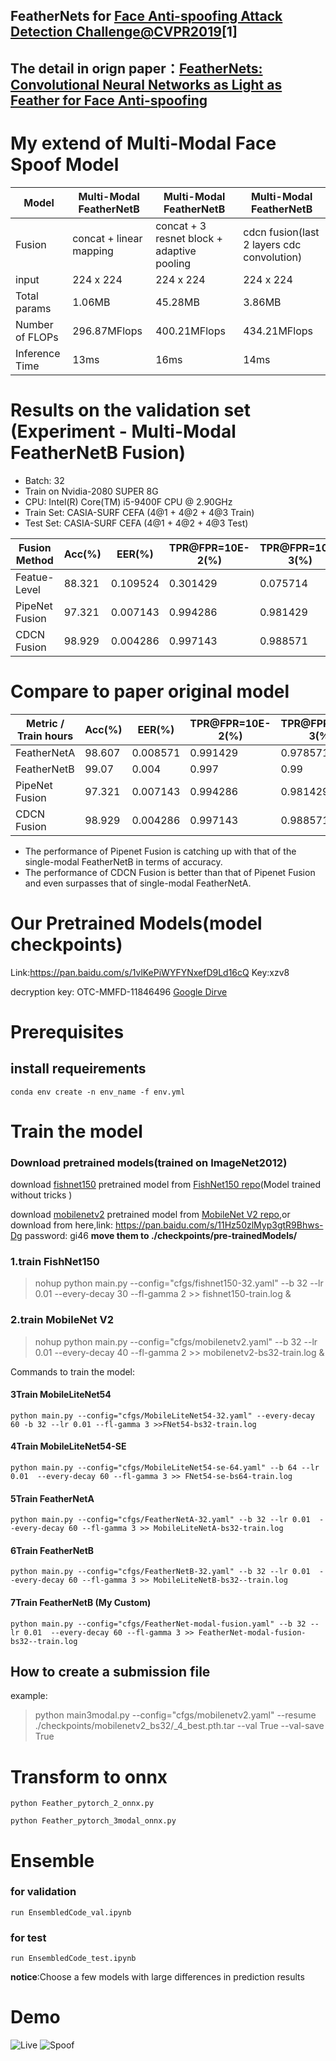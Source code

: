 ## FeatherNets for [Face Anti-spoofing Attack Detection Challenge@CVPR2019](https://competitions.codalab.org/competitions/20853#results)[1]

## The detail in orign paper：[FeatherNets: Convolutional Neural Networks as Light as Feather for Face Anti-spoofing](https://arxiv.org/pdf/1904.09290)

# My extend of Multi-Modal Face Spoof Model
| Model | Multi-Modal FeatherNetB | Multi-Modal FeatherNetB | Multi-Modal FeatherNetB |
| --- | --- | --- | --- |
 | Fusion | concat + linear mapping | concat + 3 resnet block + adaptive pooling | cdcn fusion(last 2 layers cdc convolution) |
| input | 224 x 224 | 224 x 224 | 224 x 224 |
| Total params | 1.06MB | 45.28MB | 3.86MB |
| Number of FLOPs | 296.87MFlops | 400.21MFlops | 434.21MFlops |
| Inference Time | 13ms | 16ms | 14ms |

# Results on the validation set (Experiment - Multi-Modal FeatherNetB Fusion)
- Batch: 32
- Train on Nvidia-2080 SUPER 8G
- CPU: Intel(R) Core(TM) i5-9400F CPU @ 2.90GHz
- Train Set: CASIA-SURF CEFA (4@1 + 4@2 + 4@3 Train)
- Test Set: CASIA-SURF CEFA (4@1 + 4@2 + 4@3 Test)

| Fusion Method | Acc(%) | EER(%) | TPR@FPR=10E-2(%) | TPR@FPR=10E-3(%) | APCER(%) | BPCER(%) | ACER(%) |
| --- | --- | --- | --- | --- | --- | --- | --- |
| Featue-Level | 88.321 | 0.109524 | 0.301429  | 0.075714  | 0.148571 | 0.02142 | 0.085 |
| PipeNet Fusion | 97.321 | 0.007143 | 0.994286 | 0.981429  | 0.034286 | 0.004286 | 0.01928 |
| CDCN Fusion | 98.929 | 0.004286 |  0.997143  | 0.988571 | 0.01381 | 0.001429 | 0.007619 |

# Compare to paper original model
| Metric / Train hours | Acc(%) | EER(%) | TPR@FPR=10E-2(%) | TPR@FPR=10E-3(%) | APCER(%) | BPCER(%) | ACER(%) |
| --- | --- | --- | --- | --- | --- | --- | --- |
| FeatherNetA | 98.607 | 0.008571 | 0.991429 | 0.978571 | 0.017619 | 0.002857 | 0.0102 |
| FeatherNetB | 99.07 | 0.004 | 0.997 | 0.99 | 0.011 | 0.0028 | 0.0071 |
| PipeNet Fusion | 97.321 | 0.007143 | 0.994286 | 0.981429 | 0.034286 | 0.004286 | 0.01928 |
| CDCN Fusion | 98.929 | 0.004286 |  0.997143  | 0.988571 | 0.01381 | 0.001429 | 0.007619 |

* The performance of Pipenet Fusion is catching up with that of the single-modal FeatherNetB in terms of accuracy.
* The performance of CDCN Fusion is better than that of Pipenet Fusion and even surpasses that of single-modal FeatherNetA.


# Our Pretrained Models(model checkpoints)
Link:https://pan.baidu.com/s/1vlKePiWYFYNxefD9Ld16cQ 
Key:xzv8

decryption key: OTC-MMFD-11846496
[Google Dirve](https://drive.google.com/open?id=1F_du_iarTepKKYgXpk_cJNGRb34rlJ5c)


# Prerequisites

##  install requeirements
```
conda env create -n env_name -f env.yml
```


# Train the model

### Download pretrained models(trained on ImageNet2012)
download [fishnet150](https://pan.baidu.com/s/1uOEFsBHIdqpDLrbfCZJGUg) pretrained model from [FishNet150 repo](https://github.com/kevin-ssy/FishNet)(Model trained without tricks )

download [mobilenetv2](https://drive.google.com/open?id=1jlto6HRVD3ipNkAl1lNhDbkBp7HylaqR) pretrained model from [MobileNet V2 repo](https://github.com/tonylins/pytorch-mobilenet-v2),or download from here,link: https://pan.baidu.com/s/11Hz50zlMyp3gtR9Bhws-Dg password: gi46 
**move them to  ./checkpoints/pre-trainedModels/**


### 1.train FishNet150

> nohup python main.py --config="cfgs/fishnet150-32.yaml" --b 32 --lr 0.01 --every-decay 30 --fl-gamma 2 >> fishnet150-train.log &
###  2.train MobileNet V2

> nohup python main.py --config="cfgs/mobilenetv2.yaml" --b 32 --lr 0.01 --every-decay 40 --fl-gamma 2 >> mobilenetv2-bs32-train.log &

Commands to train the model:
####  3Train MobileLiteNet54
```
python main.py --config="cfgs/MobileLiteNet54-32.yaml" --every-decay 60 -b 32 --lr 0.01 --fl-gamma 3 >>FNet54-bs32-train.log
```
####  4Train MobileLiteNet54-SE
```
python main.py --config="cfgs/MobileLiteNet54-se-64.yaml" --b 64 --lr 0.01  --every-decay 60 --fl-gamma 3 >> FNet54-se-bs64-train.log
```
#### 5Train FeatherNetA
```
python main.py --config="cfgs/FeatherNetA-32.yaml" --b 32 --lr 0.01  --every-decay 60 --fl-gamma 3 >> MobileLiteNetA-bs32-train.log
```
#### 6Train FeatherNetB
```
python main.py --config="cfgs/FeatherNetB-32.yaml" --b 32 --lr 0.01  --every-decay 60 --fl-gamma 3 >> MobileLiteNetB-bs32--train.log

```

#### 7Train FeatherNetB (My Custom)
```
python main.py --config="cfgs/FeatherNet-modal-fusion.yaml" --b 32 --lr 0.01  --every-decay 60 --fl-gamma 3 >> FeatherNet-modal-fusion-bs32--train.log

```


## How to create a  submission file
example:
> python main3modal.py --config="cfgs/mobilenetv2.yaml" --resume ./checkpoints/mobilenetv2_bs32/_4_best.pth.tar --val True --val-save True

# Transform to onnx
```
python Feather_pytorch_2_onnx.py
```
```
python Feather_pytorch_3modal_onnx.py
```

# Ensemble 

### for validation
```
run EnsembledCode_val.ipynb
```
### for test
```
run EnsembledCode_test.ipynb
```

**notice**:Choose a few models with large differences in prediction results

# Demo
![Live](https://user-images.githubusercontent.com/24097516/230597002-55a1e107-4bb9-4fc6-b07f-f6d5e3f40f73.jpg)
![Spoof](https://user-images.githubusercontent.com/24097516/230597013-596d1bdd-59ab-4540-b9a1-a7f091704e41.jpg)


